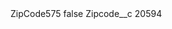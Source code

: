 <?xml version="1.0" encoding="UTF-8"?>
<CustomMetadata xmlns="http://soap.sforce.com/2006/04/metadata" xmlns:xsi="http://www.w3.org/2001/XMLSchema-instance" xmlns:xsd="http://www.w3.org/2001/XMLSchema">
    <label>ZipCode575</label>
    <protected>false</protected>
    <values>
        <field>Zipcode__c</field>
        <value xsi:type="xsd:string">20594</value>
    </values>
</CustomMetadata>
